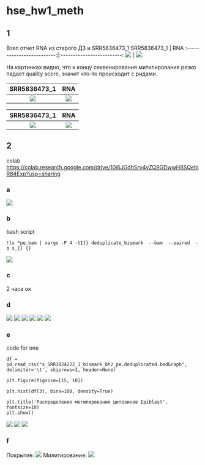 # hse_hw1_meth

## 1
Взял отчет RNA из старого ДЗ и SRR5836473_1
SRR5836473_1            |  RNA
:-------------------------:|:-------------------------:
![](https://github.com/messlav/hse_hw1_meth/blob/main/images/Снимок%20экрана%202022-02-18%20в%2020.59.52.png)  |  ![](https://github.com/messlav/hse_hw1_meth/blob/main/images/Снимок%20экрана%202022-02-18%20в%2021.00.06.png)


На картинках видно, что к концу секвенирования митилирования резко падает quality score, значит что-то происходит с ридами.



SRR5836473_1            |  RNA
:-------------------------:|:-------------------------:
![](https://github.com/messlav/hse_hw1_meth/blob/main/images/Снимок%20экрана%202022-02-18%20в%2021.00.19.png)  |  ![](https://github.com/messlav/hse_hw1_meth/blob/main/images/Снимок%20экрана%202022-02-18%20в%2021.00.26.png)

SRR5836473_1            |  RNA
:-------------------------:|:-------------------------:
![](https://github.com/messlav/hse_hw1_meth/blob/main/images/Снимок%20экрана%202022-02-18%20в%2021.01.07.png)  |  ![](https://github.com/messlav/hse_hw1_meth/blob/main/images/Снимок%20экрана%202022-02-18%20в%2021.00.58.png)

## 2
colab https://colab.research.google.com/drive/10j6JGdhSrv4vZQ9GDwwH8SQehlR84Exp?usp=sharing
### a
![](https://github.com/messlav/hse_hw1_meth/blob/main/images/Снимок%20экрана%202022-02-18%20в%2016.37.32.png)
### b
bash script
```
!ls *pe.bam | xargs -P 4 -tI{} deduplicate_bismark  --bam  --paired  -o s_{} {}
```
![](https://github.com/messlav/hse_hw1_meth/blob/main/images/Снимок%20экрана%202022-02-18%20в%2016.53.53.png)
### c
2 часа ок
### d
![](https://github.com/messlav/hse_hw1_meth/blob/main/images/Снимок%20экрана%202022-02-18%20в%2021.23.02.png)
![](https://github.com/messlav/hse_hw1_meth/blob/main/images/Снимок%20экрана%202022-02-18%20в%2021.23.45.png)
![](https://github.com/messlav/hse_hw1_meth/blob/main/images/Снимок%20экрана%202022-02-18%20в%2021.23.56.png)
![](https://github.com/messlav/hse_hw1_meth/blob/main/images/Снимок%20экрана%202022-02-18%20в%2021.24.05.png)
![](https://github.com/messlav/hse_hw1_meth/blob/main/images/Снимок%20экрана%202022-02-18%20в%2021.24.14.png)
![](https://github.com/messlav/hse_hw1_meth/blob/main/images/Снимок%20экрана%202022-02-18%20в%2021.24.22.png)
### e
code for one
```
df = pd.read_csv("s_SRR3824222_1_bismark_bt2_pe.deduplicated.bedGraph", delimiter='\t', skiprows=1, header=None)

plt.figure(figsize=[15, 10])

plt.hist(df[3], bins=100, density=True)

plt.title('Распределение метилирования цитозинов Epiblast', fontsize=10)
plt.show()
```
![](https://github.com/messlav/hse_hw1_meth/blob/main/images/Снимок%20экрана%202022-02-18%20в%2021.25.30.png)
![](https://github.com/messlav/hse_hw1_meth/blob/main/images/Снимок%20экрана%202022-02-18%20в%2021.25.36.png)
![](https://github.com/messlav/hse_hw1_meth/blob/main/images/Снимок%20экрана%202022-02-18%20в%2021.25.42.png)

### f
Покрытие:
![](https://github.com/messlav/hse_hw1_meth/blob/main/images/image_cov.png)
Милитирование:
![](https://github.com/messlav/hse_hw1_meth/blob/main/images/image_cov2.png)
